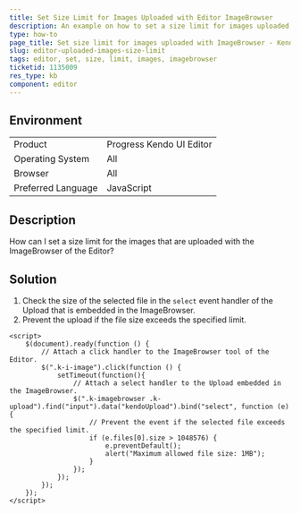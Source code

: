 ```yaml
---
title: Set Size Limit for Images Uploaded with Editor ImageBrowser
description: An example on how to set a size limit for images uploaded with the ImageBrowser in Kendo UI Editor.
type: how-to
page_title: Set size limit for images uploaded with ImageBrowser - Kendo UI Editor for jQuery
slug: editor-uploaded-images-size-limit
tags: editor, set, size, limit, images, imagebrowser
ticketid: 1135009
res_type: kb
component: editor
---
```


## Environment

<table>
 <tr>
  <td>Product</td>
  <td>Progress Kendo UI Editor</td>
 </tr>
 <tr>
  <td>Operating System</td>
  <td>All</td>
 </tr>
 <tr>
  <td>Browser</td>
  <td>All</td>
 </tr>
 <tr>
  <td>Preferred Language</td>
  <td>JavaScript</td>
 </tr>
</table>

## Description

How can I set a size limit for the images that are uploaded with the ImageBrowser of the Editor?

## Solution

1. Check the size of the selected file in the `select` event handler of the Upload that is embedded in the ImageBrowser.
1. Prevent the upload if the file size exceeds the specified limit.

```dojo
<script>
	$(document).ready(function () {
		// Attach a click handler to the ImageBrowser tool of the Editor.
		$(".k-i-image").click(function () {
			setTimeout(function(){
				// Attach a select handler to the Upload embedded in the ImageBrowser.
				$(".k-imagebrowser .k-upload").find("input").data("kendoUpload").bind("select", function (e) {
					// Prevent the event if the selected file exceeds the specified limit.
					if (e.files[0].size > 1048576) {
						e.preventDefault();
						alert("Maximum allowed file size: 1MB");
					}
				});
			});
		});
	});
</script>
```
